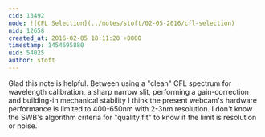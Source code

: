 ```yaml
---
cid: 13492
node: ![CFL Selection](../notes/stoft/02-05-2016/cfl-selection)
nid: 12658
created_at: 2016-02-05 18:11:20 +0000
timestamp: 1454695880
uid: 54025
author: stoft
---
```


Glad this note is helpful. Between using a "clean" CFL spectrum for wavelength calibration, a sharp narrow slit, performing a gain-correction and building-in mechanical stability I think the present webcam's hardware performance is limited to 400-650nm with 2-3nm resolution. I don't know the SWB's algorithm criteria for "quality fit" to know if the limit is resolution or noise.